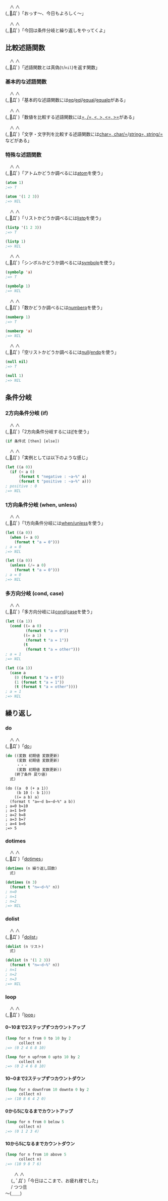 　∧ ∧  
(,,ﾟДﾟ)「おっす〜、今日もよろしく〜」

　∧ ∧  
(,,ﾟДﾟ)「今回は条件分岐と繰り返しをやってくよ」

## 比較述語関数

　∧ ∧  
(,,ﾟДﾟ)「述語関数とは真偽(`t`/`nil`)を返す関数」

### 基本的な述語関数

　∧ ∧  
(,,ﾟДﾟ)「基本的な述語関数には[eq](http://www.lispworks.com/documentation/HyperSpec/Body/f_eq.htm)/[eql](http://www.lispworks.com/documentation/HyperSpec/Body/f_eql.htm)/[equal](http://www.lispworks.com/documentation/HyperSpec/Body/f_equal.htm)/[equalp](http://www.lispworks.com/documentation/HyperSpec/Body/f_equalp.htm)がある」

　∧ ∧  
(,,ﾟДﾟ)「数値を比較する述語関数には[=, /=, <, >, <=, >=](http://www.lispworks.com/documentation/HyperSpec/Body/f_eq_sle.htm)がある」

　∧ ∧  
(,,ﾟДﾟ)「文字・文字列を比較する述語関数には[char=, char/=](http://www.lispworks.com/documentation/HyperSpec/Body/f_chareq.htm)/[string=, string/=](http://www.lispworks.com/documentation/HyperSpec/Body/f_stgeq_.htm)などがある」

### 特殊な述語関数

　∧ ∧  
(,,ﾟДﾟ)「アトムかどうか調べるには[atom](http://www.lispworks.com/documentation/HyperSpec/Body/f_atom.htm)を使う」

```lisp
(atom 1)
;=> T

(atom '(1 2 3))
;=> NIL
```

　∧ ∧  
(,,ﾟДﾟ)「リストかどうか調べるには[listp](http://www.lispworks.com/documentation/HyperSpec/Body/f_listp.htm)を使う」

```lisp
(listp '(1 2 3))
;=> T

(listp 1)
;=> NIL
```

　∧ ∧  
(,,ﾟДﾟ)「シンボルかどうか調べるには[symbolp](http://www.lispworks.com/documentation/HyperSpec/Body/f_symbol.htm)を使う」

```lisp
(symbolp 'a)
;=> T

(symbolp 1)
;=> NIL
```

　∧ ∧  
(,,ﾟДﾟ)「数かどうか調べるには[numberp](http://www.lispworks.com/documentation/HyperSpec/Body/f_nump.htm)を使う」

```lisp
(numberp 1)
;=> T

(numberp 'a)
;=> NIL
```

　∧ ∧  
(,,ﾟДﾟ)「空リストかどうか調べるには[null](http://www.lispworks.com/documentation/HyperSpec/Body/f_null.htm)/[endp](http://www.lispworks.com/documentation/HyperSpec/Body/f_endp.htm)を使う」

```lisp
(null nil)
;=> T

(null 1)
;=> NIL
```

## 条件分岐

### 2方向条件分岐 (if)

　∧ ∧  
(,,ﾟДﾟ)「2方向条件分岐するには[if](http://www.lispworks.com/documentation/HyperSpec/Body/s_if.htm)を使う」

```lisp
(if 条件式 [then] [else])
```

　∧ ∧  
(,,ﾟДﾟ)「実例としては以下のような感じ」

```lisp
(let ((a 0))
  (if (< a 0)
      (format t "negative : ~a~%" a)
      (format t "positive : ~a~%" a)))
; positive : 0
;=> NIL
```

### 1方向条件分岐 (when, unless)

　∧ ∧  
(,,ﾟДﾟ)「1方向条件分岐には[when/unless](http://www.lispworks.com/documentation/HyperSpec/Body/m_when_.htm)を使う」

```lisp
(let ((a 0))
  (when (= a 0)
    (format t "a = 0")))
; a = 0
;=> NIL
```

```lisp
(let ((a 0))
  (unless (/= a 0)
    (format t "a = 0")))
; a = 0
;=> NIL
```

### 多方向分岐 (cond, case)

　∧ ∧  
(,,ﾟДﾟ)「多方向分岐には[cond](http://www.lispworks.com/documentation/HyperSpec/Body/m_cond.htm)/[case](http://www.lispworks.com/documentation/HyperSpec/Body/m_case_.htm)を使う」

```lisp
(let ((a 1))
  (cond ((= a 0)
         (format t "a = 0"))
        ((= a 1)
         (format t "a = 1"))
        (t
         (format t "a = other")))
; a = 1
;=> NIL
```

```lisp
(let ((a 1))
  (case a
    (0 (format t "a = 0"))
    (1 (format t "a = 1"))
    (t (format t "a = other"))))
; a = 1
;=> NIL
```

## 繰り返し

### do

　∧ ∧  
(,,ﾟДﾟ)「[do](http://www.lispworks.com/documentation/HyperSpec/Body/m_do_do.htm)」

```lisp
(do ((変数 初期値 変数更新)
     (変数 初期値 変数更新)
     ・・・
     (変数 初期値 変数更新))
    (終了条件 戻り値)
  式)
```

```
(do ((a  0 (+ a 1))
     (b 10 (- b 1)))
    ((= a b) a)
  (format t "a=~d b=~d~%" a b))
; a=0 b=10
; a=1 b=9
; a=2 b=8
; a=3 b=7
; a=4 b=6
;=> 5
```

### dotimes

　∧ ∧  
(,,ﾟДﾟ)「[dotimes](http://www.lispworks.com/documentation/HyperSpec/Body/m_dotime.htm)」

```lisp
(dotimes (n 繰り返し回数)
  式)
```

```lisp
(dotimes (n 3)
  (format t "n=~d~%" n))
; n=0
; n=1
; n=2
;=> NIL
```

### dolist

　∧ ∧  
(,,ﾟДﾟ)「[dolist](http://www.lispworks.com/documentation/HyperSpec/Body/m_dolist.htm)」

```lisp
(dolist (n リスト)
  式)
```

```lisp
(dolist (n '(1 2 3))
  (format t "n=~d~%" n))
; n=1
; n=2
; n=3
;=> NIL
```

### loop

　∧ ∧  
(,,ﾟДﾟ)「[loop](http://www.lispworks.com/documentation/HyperSpec/Body/m_loop.htm)」

#### 0~10まで2ステップずつカウントアップ

```lisp
(loop for n from 0 to 10 by 2
      collect n)
;=> (0 2 4 6 8 10)
```

```lisp
(loop for n upfrom 0 upto 10 by 2
      collect n)
;=> (0 2 4 6 8 10)
```

#### 10~0まで2ステップずつカウントダウン

```lisp
(loop for n downfrom 10 downto 0 by 2
      collect n)
;=> (10 8 6 4 2 0)
```

#### 0から5になるまでカウントアップ

```lisp
(loop for n from 0 below 5
      collect n)
;=> (0 1 2 3 4)
```

#### 10から5になるまでカウントダウン

```lisp
(loop for n from 10 above 5
      collect n) 
;=> (10 9 8 7 6)
```

　　∧ ∧  
　 (,, ﾟДﾟ)「今日はここまで、お疲れ様でした」  
　 / つつ旦  
～(＿＿)
